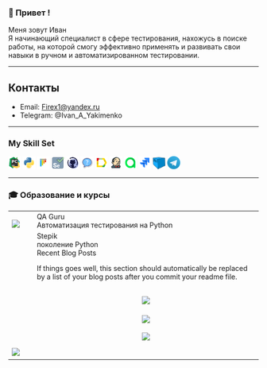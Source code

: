 ### 👋 Привет !

Меня зовут Иван</br>Я начинающий специалист в сфере тестирования, нахожусь в поиске работы, на которой смогу эффективно
применять и развивать свои навыки в ручном и автоматизированном тестировании.

---

## Контакты

- Email: Firex1@yandex.ru
- Telegram: @Ivan_A_Yakimenko

---

### My Skill Set

<p  align="left">
  <code><img width="5%" title="Pycharm" src="images/icons/pycharm.svg"></code>
  <code><img width="5%" title="Python" src="images/icons/python-original.svg"></code>
  <code><img width="5%" title="Pytest" src="images/icons/pytest-original.svg"></code>
  <code><img width="5%" title="Selene" src="images/icons/selene.svg"></code>
  <code><img width="5%" title="GitHub" src="images/icons/github.svg"></code>
  <code><img width="5%" title="Requests" src="images/icons/request.png"></code>
  <code><img width="5%" title="Allure Report" src="images/icons/Allure_Report.png"></code>
  <code><img width="5%" title="Jenkins" src="images/icons/jenkins.svg"></code>
  <code><img width="5%" title="AllureTestOps" src="images/icons/AllureTestOps.png"></code>
  <code><img width="5%" title="Jira" src="images/icons/jira-original.svg"></code>
  <code><img width="5%" title="Selenoid" src="images/icons/selenoid.png"></code>
  <code><img width="5%" title="Telegram" src="images/icons/tg.png"></code>
</p>

---

### :mortar_board: Образование и курсы

<table width="100%" border='0'>
<tr><td width="10%" valign="bottom"><img src="images/icon/qa_guru_logo.svg"></td><td valign="middle">QA Guru</br>Автоматизация тестирования на Python</td></tr>
<tr><td width="10%" valign="bottom"><img src="images/icon/stepik_logo.png"></td><td valign="middle">Stepik</br>поколение Python</br><a target="_blankhttps://stepik.org/cert/1741708>Сертификат</a></td></tr>
</table>

## Recent Blog Posts

<!-- BLOG-POST-LIST:START -->  
If things goes well, this section should automatically be replaced by a list of your blog posts after you commit your
readme file.
<!-- BLOG-POST-LIST:END -->  

<br/>  

<div align="center"><img src="https://rishavanand.github.io/static/images/spotify-readme-example.svg" /></div>  

<br/>  

<div align="center">
<img src="https://komarev.com/ghpvc/?username=Firex18ru&&style=flat-square" align="center" />
</div>  


<br/>  

<div align="center">
            <a href="https://www.buymeacoffee.com/rishavanand" target="_blank" style="display: inline-block;">
                <img
                    src="https://img.shields.io/badge/Donate-Buy%20Me%20A%20Coffee-orange.svg?style=flat-square&logo=buymeacoffee" 
                    align="center"
                />
            </a></div>  

<br/>  


<br />




